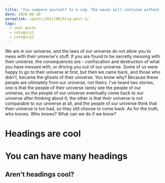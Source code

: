 ```yaml
---
title: 'You compare yourself to a cog. The waves will continue without you.'
date: 2020-06-10
permalink: /posts/2012/08/blog-post-1/
tags:
  - cool posts
  - category1
  - category2
---
```


We are in our universe, and the laws of our universe do not allow you to mess with their universe's stuff. If you are found to be secretly messing with their universe, the consequences are - confiscation and destruction of what you have messed with, or driving you out of our universe. Some of us were happy to go to their universe at first, but then we came back, and those who didn't, became the ghosts of their universe.
You know why? Because these people are ultimately from our universe, not theirs. I've heard two stories, one is that the people of their universe rarely see the people of our universe, so the people of our universe eventually come back to our universe after thinking about it; the other is that their universe is not comparable to our universe at all, and the people of our universe think that their universe is too bad, so they still choose to come back. As for the truth, who knows.
Who knows? What can we do if we know?

Headings are cool
======

You can have many headings
======

Aren't headings cool?
------
